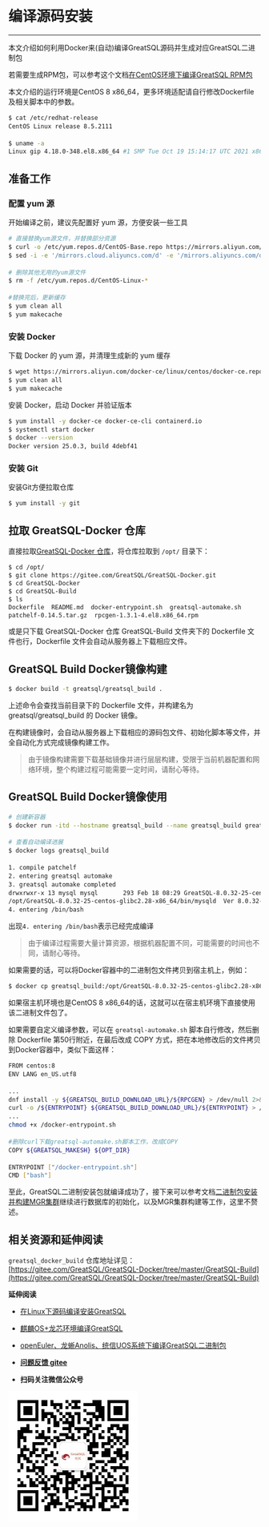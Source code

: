 # 编译源码安装
---

本文介绍如何利用Docker来(自动)编译GreatSQL源码并生成对应GreatSQL二进制包

若需要生成RPM包，可以参考这个文档[在CentOS环境下编译GreatSQL RPM包](https://gitee.com/GreatSQL/GreatSQL-Doc/blob/master/docs/build-greatsql-rpm-under-centos.md)

本文介绍的运行环境是CentOS 8 x86_64，更多环境适配请自行修改Dockerfile及相关脚本中的参数。
```bash
$ cat /etc/redhat-release
CentOS Linux release 8.5.2111

$ uname -a
Linux gip 4.18.0-348.el8.x86_64 #1 SMP Tue Oct 19 15:14:17 UTC 2021 x86_64 x86_64 x86_64 GNU/Linux
```
##  准备工作
###  配置 yum 源
开始编译之前，建议先配置好 yum 源，方便安装一些工具
```bash
# 直接替换yum源文件，并替换部分资源
$ curl -o /etc/yum.repos.d/CentOS-Base.repo https://mirrors.aliyun.com/repo/Centos-vault-8.5.2111.repo
$ sed -i -e '/mirrors.cloud.aliyuncs.com/d' -e '/mirrors.aliyuncs.com/d' /etc/yum.repos.d/CentOS-Base.repo

# 删除其他无用的yum源文件
$ rm -f /etc/yum.repos.d/CentOS-Linux-*

#替换完后，更新缓存
$ yum clean all
$ yum makecache
```

###  安装 Docker
下载 Docker 的 yum 源，并清理生成新的 yum 缓存
```bash
$ wget https://mirrors.aliyun.com/docker-ce/linux/centos/docker-ce.repo -O /etc/yum.repos.d/docker-ce.repo
$ yum clean all
$ yum makecache
```
安装 Docker，启动 Docker 并验证版本
```bash
$ yum install -y docker-ce docker-ce-cli containerd.io
$ systemctl start docker
$ docker --version
Docker version 25.0.3, build 4debf41
```
###  安装 Git
安装Git方便拉取仓库
```bash
$ yum install -y git
```

##  拉取 GreatSQL-Docker 仓库

直接拉取[GreatSQL-Docker 仓库](https://gitee.com/GreatSQL/GreatSQL-Docker/tree/master/GreatSQL-Build)，将仓库拉取到 `/opt/` 目录下：

```
$ cd /opt/
$ git clone https://gitee.com/GreatSQL/GreatSQL-Docker.git
$ cd GreatSQL-Docker
$ cd GreatSQL-Build
$ ls
Dockerfile  README.md  docker-entrypoint.sh  greatsql-automake.sh  patchelf-0.14.5.tar.gz  rpcgen-1.3.1-4.el8.x86_64.rpm
```
或是只下载 GreatSQL-Docker 仓库 GreatSQL-Build 文件夹下的 Dockerfile 文件也行，Dockerfile 文件会自动从服务器上下载相应文件。

##  GreatSQL Build Docker镜像构建

```bash
$ docker build -t greatsql/greatsql_build .
```
上述命令会查找当前目录下的 Dockerfile 文件，并构建名为 greatsql/greatsql_build 的 Docker 镜像。

在构建镜像时，会自动从服务器上下载相应的源码包文件、初始化脚本等文件，并全自动化方式完成镜像构建工作。

> 由于镜像构建需要下载基础镜像并进行层层构建，受限于当前机器配置和网络环境，整个构建过程可能需要一定时间，请耐心等待。
##  GreatSQL Build Docker镜像使用
```bash
# 创建新容器
$ docker run -itd --hostname greatsql_build --name greatsql_build greatsql/greatsql_build bash

# 查看自动编译进展
$ docker logs greatsql_build

1. compile patchelf
2. entering greatsql automake
3. greatsql automake completed
drwxrwxr-x 13 mysql mysql       293 Feb 18 08:29 GreatSQL-8.0.32-25-centos-glibc2.28-x86_64
/opt/GreatSQL-8.0.32-25-centos-glibc2.28-x86_64/bin/mysqld  Ver 8.0.32-25 for Linux on x86_64 (GreatSQL, Release 25, Revision 79f57097e3f)
4. entering /bin/bash
```
出现`4. entering /bin/bash`表示已经完成编译

> 由于编译过程需要大量计算资源，根据机器配置不同，可能需要的时间也不同，请耐心等待。

如果需要的话，可以将Docker容器中的二进制包文件拷贝到宿主机上，例如：

```bash
$ docker cp greatsql_build:/opt/GreatSQL-8.0.32-25-centos-glibc2.28-x86_64 /usr/local/
```
如果宿主机环境也是CentOS 8 x86_64的话，这就可以在宿主机环境下直接使用该二进制文件包了。

如果需要自定义编译参数，可以在 `greatsql-automake.sh` 脚本自行修改，然后删除 Dockerfile 第50行附近，在最后改成 COPY 方式，把在本地修改后的文件拷贝到Docker容器中，类似下面这样：
```bash
FROM centos:8
ENV LANG en_US.utf8

...
dnf install -y ${GREATSQL_BUILD_DOWNLOAD_URL}/${RPCGEN} > /dev/null 2>&1 && \
curl -o /${ENTRYPOINT} ${GREATSQL_BUILD_DOWNLOAD_URL}/${ENTRYPOINT} > /dev/null 2>&1 && \
...
chmod +x /docker-entrypoint.sh

#删除curl下载greatsql-automake.sh脚本工作，改成COPY
COPY ${GREATSQL_MAKESH} ${OPT_DIR}

ENTRYPOINT ["/docker-entrypoint.sh"]
CMD ["bash"]
```

至此，GreatSQL二进制安装包就编译成功了，接下来可以参考文档[二进制包安装并构建MGR集群](./3-install-with-tarball.md)继续进行数据库的初始化，以及MGR集群构建等工作，这里不赘述。

##  相关资源和延伸阅读
`greatsql_docker_build` 仓库地址详见：[https://gitee.com/GreatSQL/GreatSQL-Docker/tree/master/GreatSQL-Build](https://gitee.com/GreatSQL/GreatSQL-Docker/tree/master/GreatSQL-Build)

**延伸阅读**

- [在Linux下源码编译安装GreatSQL](https://gitee.com/GreatSQL/GreatSQL-Doc/blob/master/docs/build-greatsql-with-source.md)
- [麒麟OS+龙芯环境编译GreatSQL](https://gitee.com/GreatSQL/GreatSQL-Doc/blob/master/docs/build-greatsql-with-source-under-kylin-and-loongson.md)
- [openEuler、龙蜥Anolis、统信UOS系统下编译GreatSQL二进制包](https://gitee.com/GreatSQL/GreatSQL-Doc/blob/master/docs/build-greatsql-under-openeuler-anolis-uos.md)

- **[问题反馈 gitee](https://gitee.com/GreatSQL/GreatSQL-Manual/issues)**

- **扫码关注微信公众号**

![greatsql-wx](../greatsql-wx.jpg)
